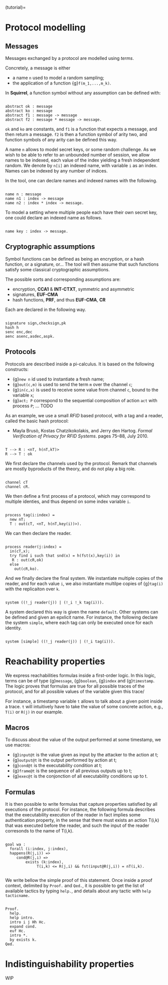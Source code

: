 (tutorial)=
# Protocol modelling

## Messages

Messages exchanged by a protocol are modelled using _terms_.

Concretely, a message is either

 * a name `n` used to model a random sampling;
 * the application of a function {g}`f(m_1,...,m_k)`.


In __Squirrel__, a function symbol without any assumption can be defined with:

```{squirreltop} all

abstract ok : message
abstract ko : message
abstract f1 : message -> message
abstract f2 : message * message -> message.
```

`ok` and `ko` are constants, and `f1` is a function that expects a message, and
then return a message. `f2` is then a function symbol of arity two, and function
symbols of any arity can be defined this way.


A name `n` allows to model secret keys, or some random challenge. As we wish to
be able to refer to an unbounded number of session, we allow names to be
indexed, each value of the index yielding a fresh independent random. We denote
by `n[i]` an indexed name, with variable `i` as an index. Names can be indexed
by any number of indices.

In the tool, one can declare names and indexed names with the following.

```{squirreltop} all

name n : message
name n1 : index -> message
name n2 : index * index -> message.
```

 To model a setting where multiple people each have their own secret key,
one could declare an indexed name as follows.

```{squirreltop} all

name key : index -> message.
```

## Cryptographic assumptions

Symbol functions can be defined as being an encryption, or a hash function, or a
signature, or... The tool will then assume that such functions satisfy some
classical cryptographic assumptions.

The possible sorts and corresponding assumptions are:

 * encryption,  __CCA1__ & __INT-CTXT__, symmetric and asymmetric
 * signatures, __EUF-CMA__
 * hash functions, __PRF__, and thus __EUF-CMA__, __CR__

Each are declared in the following way.

```{squirreltop} all

signature sign,checksign,pk
hash h
senc enc,dec
aenc asenc,asdec,aspk.

```

## Protocols

Protocols are described inside a pi-calculus. It is based on the following constructs:

 *  {g}`new n` id used to instantiate a fresh name;
 * {g}`out(c,m)` is used to send the term `m` over the channel `c`;
 * {g}`in(c,x)` is used to receive some value from channel `c`, bound to the variable `x`;
 * {g}`act; P` correspond to the sequential composition of action `act` with process `P`;
 ... TODO

As an example, we use a small _RFID_ based protocol, with a tag and a reader,
called the basic hash protocol:

* Mayla Brusò, Kostas Chatzikokolakis, and Jerry den Hartog. _Formal
Verification of Privacy for RFID Systems_. pages 75–88, July 2010.

```{squirreltop} all

T --> R : <nT, h(nT,kT)>
R --> T : ok
```

We first declare the channels used by the protocol. Remark that channels are
mostly byproducts of the theory, and do not play a big role.

```{squirreltop} all

channel cT
channel cR.

```

We then define a first process of a protocol, which may correspond to
multiple identies, and thus depend on some index variable `i`.

```{squirreltop} all

process tag(i:index) =
  new nT;
  T : out(cT, <nT, h(nT,key(i))>).

```

We can then declare the reader.

```{squirreltop} all

process reader(j:index) =
  in(cT,x);
  try find i such that snd(x) = h(fst(x),key(i)) in
   R : out(cR,ok)
  else
    out(cR,ko).
```

And we finally declare the final system. We instantiate multiple copies
of the reader, and for each value `i`, we also instantiate multilpe copies of
{g}`tag(i)` with the replicaiton over `k`.

```{squirreltop} all

system ((!_j reader(j)) | (!_i !_k tag(i))).

```

A system declared this way is given the name `default`. Other systems can
be defined and given an epxlicit name. For instance, the following declare the
system `simple`, where each tag can only be executed once for each identity.

```{squirreltop} all

system [simple] ((!_j reader(j)) | (!_i tag(i))).

```

# Reachability properties

We express reachabilities formulas inside a first-order logic. In this logic, terms can be of type {g}`message`, {g}`boolean`, {g}`index` and {g}`timestamp`.
The logic proves that formulas are true for all possible traces of the protocol, and for all possible values of the variable given this trace/

For instance, a timestamp variable `t` allows to talk about a given point inside a trace. `t` will intuitively have to take the value of some concrete action, e.g., `T(i)` or `R(j)` in our example.

## Macros

To discuss about the value of the output performed at some timestamp, we use macros:

 * {g}`input@t` is the value given as input by the attacker to the action at t;
 * {g}`output@t` is the output performed by action at t;
 * {g}`cond@t` is the executability condition at t;
 * {g}`frame@t` is the sequence of all previous outputs up to t;
 * {g}`exec@t` is the conjonction of all executability conditions up to t.

## Formulas

It is then possible to write formulas that capture properties satisfied by all
executions of the protocol. For instance, the following formula describes that
the executability execution of the reader in fact implies some authentication
property, in the sense that there must exists an action T(i,k) that was executed
before the reader, and such the input of the reader corresonds to the name of
T(i,k).

```{squirreltop} all

goal wa :
  forall (i:index, j:index),
  happens(R(j,i)) =>
     cond@R(j,i) =>
         exists (k:index),
              T(i,k) <= R(j,i) && fst(input@R(j,i)) = nT(i,k).
              
```

We write bellow the simple proof of this statement. Once inside a proof context, delimited by `Proof.` and `Qed.`, it is possible to get the list of available tactics by typing `help.`, and details about any tactic with `help tacticname.`

```{squirreltop} all

Proof.
  help.
  help intro.
  intro i j Hh Hc.
  expand cond.
  euf Hc.
  intro *. 
  by exists k.
Qed.

```
# Indistinguishability properties

WIP


